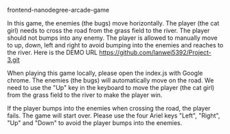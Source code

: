 frontend-nanodegree-arcade-game

In this game, the enemies (the bugs) move horizontally. The player (the cat girl) needs to cross the road from the grass field to the river. The player should not bumps into any enemy.
The player is allowed to manually move to up, down, left and right to avoid bumping into the enemies and reaches to the river. Here is the DEMO URL https://github.com/lanwei5392/Project-3.git


When playing this game locally, please open the index.js with Google chrome. The enemies (the bugs) will automatically move on the road. We need to use the "Up" key in the keyboard to move the player (the cat girl) from the grass field to the river to make the player win. 

If the player bumps into the enemies when crossing the road, the player fails. The game will start over. Please use the four Ariel keys "Left", "Right", "Up" and "Down" to avoid the player bumps into the enemies. 
